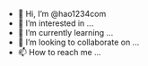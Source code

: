 - 👋 Hi, I’m @hao1234com
- 👀 I’m interested in ...
- 🌱 I’m currently learning ...
- 💞️ I’m looking to collaborate on ...
- 📫 How to reach me ...

<!---
hao1234com/hao1234com is a ✨ special ✨ repository because its `README.md` (this file) appears on your GitHub profile.
You can click the Preview link to take a look at your changes.
--->
